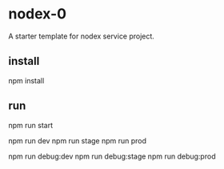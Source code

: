 # nodex-0

A starter template for nodex service project.

## install

npm install

## run

npm run start

npm run dev
npm run stage
npm run prod

npm run debug:dev
npm run debug:stage
npm run debug:prod

